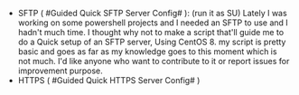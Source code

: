 - SFTP ( #Guided Quick SFTP Server Config# ): (run it as SU) Lately I was working on some powershell projects and I needed an SFTP to use and I hadn't much time.
I thought why not to make a script that'll guide me to do a Quick setup of an SFTP server, Using CentOS 8.
my script is pretty basic and goes as far as my knowledge goes to this moment which is not much. I'd like anyone who want to contribute to it or report issues for improvement purpose.
- HTTPS ( #Guided Quick HTTPS Server Config# )
